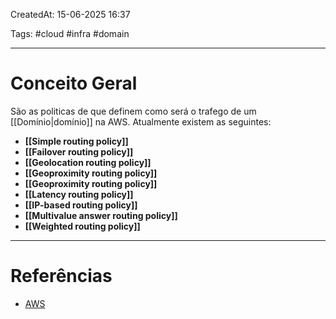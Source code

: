 CreatedAt: 15-06-2025 16:37

Tags: #cloud #infra #domain 

---
# Conceito Geral
São as politicas de que definem como será o trafego de um [[Domínio|domínio]] na AWS.
Atualmente existem as seguintes:
- **[[Simple routing policy]]**
- **[[Failover routing policy]]**
- **[[Geolocation routing policy]]**
- **[[Geoproximity routing policy]]**
- **[[Geoproximity routing policy]]**
- **[[Latency routing policy]]**
- **[[IP-based routing policy]]**
- **[[Multivalue answer routing policy]]**
- **[[Weighted routing policy]]**

---
# Referências
- [AWS](https://docs.aws.amazon.com/Route53/latest/DeveloperGuide/routing-policy.html)